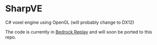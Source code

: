 # SharpVE
C# voxel engine using OpenGL (will probably change to DX12)

The code is currently in [Bedrock Replay](https://github.com/AvionBlock/BedrockReplay) and will soon be ported to this repo.
